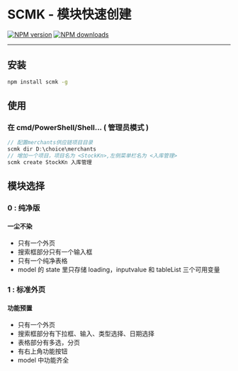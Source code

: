 # SCMK - 模块快速创建
[![NPM version](https://img.shields.io/npm/v/scmk.svg?style=flat)](https://npmjs.org/package/scmk)
[![NPM downloads](http://img.shields.io/npm/dm/scmk.svg?style=flat)](https://npmjs.org/package/scmk)

---
## 安装

```bash
npm install scmk -g
```
## 使用
### 在 cmd/PowerShell/Shell... ( 管理员模式 )
```javascript
// 配置merchants供应链项目目录
scmk dir D:\choice\merchants
// 增加一个项目，项目名为 <StockKn>,左侧菜单栏名为 <入库管理>
scmk create StockKn 入库管理 
```
## 模块选择
### 0 : 纯净版
#### 一尘不染
+ 只有一个外页
+ 搜索框部分只有一个输入框
+ 只有一个纯净表格
+ model 的 state 里只存储 loading，inputvalue 和 tableList 三个可用变量
### 1 : 标准外页
#### 功能预置
+ 只有一个外页
+ 搜索框部分有下拉框、输入、类型选择、日期选择
+ 表格部分有多选，分页
+ 有右上角功能按钮
+ model 中功能齐全